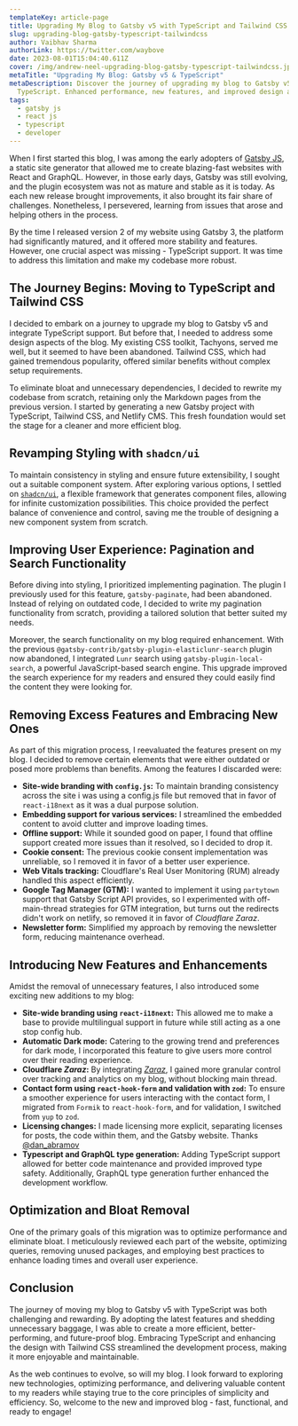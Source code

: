 ```yaml
---
templateKey: article-page
title: Upgrading My Blog to Gatsby v5 with TypeScript and Tailwind CSS
slug: upgrading-blog-gatsby-typescript-tailwindcss
author: Vaibhav Sharma
authorLink: https://twitter.com/waybove
date: 2023-08-01T15:04:40.611Z
cover: /img/andrew-neel-upgrading-blog-gatsby-typescript-tailwindcss.jpg
metaTitle: "Upgrading My Blog: Gatsby v5 & TypeScript"
metaDescription: Discover the journey of upgrading my blog to Gatsby v5 with
  TypeScript. Enhanced performance, new features, and improved design await!
tags:
  - gatsby js
  - react js
  - typescript
  - developer
---
```

When I first started this blog, I was among the early adopters of [Gatsby JS](https://www.gatsbyjs.com/docs), a static site generator that allowed me to create blazing-fast websites with React and GraphQL. However, in those early days, Gatsby was still evolving, and the plugin ecosystem was not as mature and stable as it is today. As each new release brought improvements, it also brought its fair share of challenges. Nonetheless, I persevered, learning from issues that arose and helping others in the process.

By the time I released version 2 of my website using Gatsby 3, the platform had significantly matured, and it offered more stability and features. However, one crucial aspect was missing - TypeScript support. It was time to address this limitation and make my codebase more robust.

## The Journey Begins: Moving to TypeScript and Tailwind CSS

I decided to embark on a journey to upgrade my blog to Gatsby v5 and integrate TypeScript support. But before that, I needed to address some design aspects of the blog. My existing CSS toolkit, Tachyons, served me well, but it seemed to have been abandoned. Tailwind CSS, which had gained tremendous popularity, offered similar benefits without complex setup requirements.

To eliminate bloat and unnecessary dependencies, I decided to rewrite my codebase from scratch, retaining only the Markdown pages from the previous version. I started by generating a new Gatsby project with TypeScript, Tailwind CSS, and Netlify CMS. This fresh foundation would set the stage for a cleaner and more efficient blog.

## Revamping Styling with `shadcn/ui`

To maintain consistency in styling and ensure future extensibility, I sought out a suitable component system. After exploring various options, I settled on [`shadcn/ui`](https://ui.shadcn.com), a flexible framework that generates component files, allowing for infinite customization possibilities. This choice provided the perfect balance of convenience and control, saving me the trouble of designing a new component system from scratch.

## Improving User Experience: Pagination and Search Functionality

Before diving into styling, I prioritized implementing pagination. The plugin I previously used for this feature, `gatsby-paginate`, had been abandoned. Instead of relying on outdated code, I decided to write my pagination functionality from scratch, providing a tailored solution that better suited my needs.

Moreover, the search functionality on my blog required enhancement. With the previous `@gatsby-contrib/gatsby-plugin-elasticlunr-search` plugin now abandoned, I integrated `Lunr` search using `gatsby-plugin-local-search`, a powerful JavaScript-based search engine. This upgrade improved the search experience for my readers and ensured they could easily find the content they were looking for.

## Removing Excess Features and Embracing New Ones

As part of this migration process, I reevaluated the features present on my blog. I decided to remove certain elements that were either outdated or posed more problems than benefits. Among the features I discarded were:

* **Site-wide branding with `config.js`:** To maintain branding consistency across the site i was using a config.js file but removed that in favor of `react-i18next` as it was a dual purpose solution.
* **Embedding support for various services:** I streamlined the embedded content to avoid clutter and improve loading times.
* **Offline support:** While it sounded good on paper, I found that offline support created more issues than it resolved, so I decided to drop it.
* **Cookie consent:** The previous cookie consent implementation was unreliable, so I removed it in favor of a better user experience.
* **Web Vitals tracking:** Cloudflare's Real User Monitoring (RUM) already handled this aspect efficiently.
* **Google Tag Manager (GTM):** I wanted to implement it using `partytown` support that Gatsby Script API provides, so I experimented with off-main-thread strategies for GTM integration, but turns out the redirects didn't work on netlify, so removed it in favor of *Cloudflare Zaraz*.
* **Newsletter form:** Simplified my approach by removing the newsletter form, reducing maintenance overhead.

## Introducing New Features and Enhancements

Amidst the removal of unnecessary features, I also introduced some exciting new additions to my blog:

* **Site-wide branding using `react-i18next`:** This allowed me to make a base to provide multilingual support in future while still acting as a one stop config hub.
* **Automatic Dark mode:** Catering to the growing trend and preferences for dark mode, I incorporated this feature to give users more control over their reading experience.
* **Cloudflare *Zaraz*:** By integrating *[Zaraz](https://www.cloudflare.com/application-services/products/zaraz/)*, I gained more granular control over tracking and analytics on my blog, without blocking main thread.
* **Contact form using `react-hook-form` and validation with `zod`:** To ensure a smoother experience for users interacting with the contact form, I migrated from `Formik` to `react-hook-form`, and for validation, I switched from `yup` to `zod`.
* **Licensing changes:** I made licensing more explicit, separating licenses for posts, the code within them, and the Gatsby website. Thanks [@dan_abramov](https://twitter.com/dan_abramov)
* **Typescript and GraphQL type generation:** Adding TypeScript support allowed for better code maintenance and provided improved type safety. Additionally, GraphQL type generation further enhanced the development workflow.

## Optimization and Bloat Removal

One of the primary goals of this migration was to optimize performance and eliminate bloat. I meticulously reviewed each part of the website, optimizing queries, removing unused packages, and employing best practices to enhance loading times and overall user experience.

## Conclusion

The journey of moving my blog to Gatsby v5 with TypeScript was both challenging and rewarding. By adopting the latest features and shedding unnecessary baggage, I was able to create a more efficient, better-performing, and future-proof blog. Embracing TypeScript and enhancing the design with Tailwind CSS streamlined the development process, making it more enjoyable and maintainable.

As the web continues to evolve, so will my blog. I look forward to exploring new technologies, optimizing performance, and delivering valuable content to my readers while staying true to the core principles of simplicity and efficiency. So, welcome to the new and improved blog - fast, functional, and ready to engage!